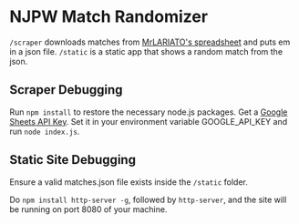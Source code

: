 # NJPW Match Randomizer

`/scraper` downloads matches from [MrLARIATO's spreadsheet](https://docs.google.com/spreadsheets/u/1/d/1ZsZCBTpKjHzdbCpKZ1No1KAdpmOd2OcgSMfC1-oa7pI/edit#gid=0) and puts em in a json file. `/static` is a static app that shows a random match from the json.

## Scraper Debugging

Run ```npm install``` to restore the necessary node.js packages.
Get a [Google Sheets API Key](https://console.developers.google.com/apis/credentials?pli=1). Set it in your environment variable GOOGLE_API_KEY and run ```node index.js```.

## Static Site Debugging

Ensure a valid matches.json file exists inside the `/static` folder. 

Do ```npm install http-server -g```, followed by ```http-server```, and the site will be running on port 8080 of your machine. 